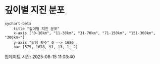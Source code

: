 # 깊이별 지진 분포

```mermaid
xychart-beta
    title "깊이별 지진 분포"
    x-axis ["0-10km", "11-30km", "31-70km", "71-150km", "151-300km", "300km+"]
    y-axis "발생 횟수" 0 --> 1680
    bar [575, 1678, 91, 13, 1, 2]
```

업데이트 시간: 2025-08-15 11:03:40
